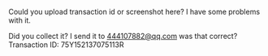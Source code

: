 Could you upload transaction id or screenshot here?
I have some problems with it.

Did you collect it? I send it to 444107882@qq.com was that correct? Transaction ID: 75Y152137075113R
